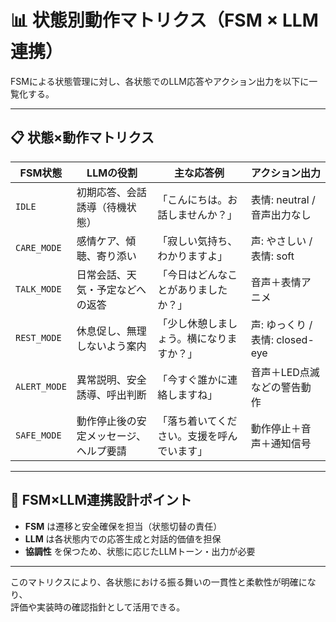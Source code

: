 # 📊 状態別動作マトリクス（FSM × LLM連携）

FSMによる状態管理に対し、各状態でのLLM応答やアクション出力を以下に一覧化する。

---

## 📋 状態×動作マトリクス

| FSM状態       | LLMの役割                                       | 主な応答例                                     | アクション出力                     |
|---------------|--------------------------------------------------|------------------------------------------------|------------------------------------|
| `IDLE`        | 初期応答、会話誘導（待機状態）                   | 「こんにちは。お話しませんか？」               | 表情: neutral / 音声出力なし      |
| `CARE_MODE`   | 感情ケア、傾聴、寄り添い                         | 「寂しい気持ち、わかりますよ」                 | 声: やさしい / 表情: soft          |
| `TALK_MODE`   | 日常会話、天気・予定などへの返答                 | 「今日はどんなことがありましたか？」           | 音声＋表情アニメ                   |
| `REST_MODE`   | 休息促し、無理しないよう案内                     | 「少し休憩しましょう。横になりますか？」       | 声: ゆっくり / 表情: closed-eye    |
| `ALERT_MODE`  | 異常説明、安全誘導、呼出判断                     | 「今すぐ誰かに連絡しますね」                   | 音声＋LED点滅などの警告動作       |
| `SAFE_MODE`   | 動作停止後の安定メッセージ、ヘルプ要請           | 「落ち着いてください。支援を呼んでいます」     | 動作停止＋音声＋通知信号           |

---

## 🧠 FSM×LLM連携設計ポイント

- **FSM** は遷移と安全確保を担当（状態切替の責任）
- **LLM** は各状態内での応答生成と対話的価値を担保
- **協調性** を保つため、状態に応じたLLMトーン・出力が必要

---

このマトリクスにより、各状態における振る舞いの一貫性と柔軟性が明確になり、  
評価や実装時の確認指針として活用できる。
